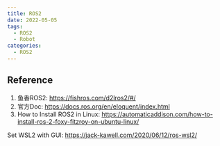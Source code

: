 ```yaml
---
title: ROS2
date: 2022-05-05
tags:
  - ROS2
  - Robot
categories:
  - ROS2
---
```


## Reference
1. 鱼香ROS2: <https://fishros.com/d2lros2/#/>
2. 官方Doc: <https://docs.ros.org/en/eloquent/index.html>
3. How to Install ROS2 in Linux: <https://automaticaddison.com/how-to-install-ros-2-foxy-fitzroy-on-ubuntu-linux/>

Set WSL2 with GUI: <https://jack-kawell.com/2020/06/12/ros-wsl2/>
